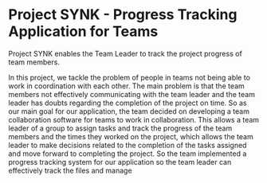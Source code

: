 # Project SYNK - Progress Tracking Application for Teams

Project SYNK enables the Team Leader to track the project progress of team members.

In this project, we tackle the problem of people in teams not being able to work in coordination with each other. The main problem is that the team members not effectively communicating with the team leader and the team leader has doubts regarding the completion of the project on time. So as our main goal for our application, the team decided on developing a team collaboration software for teams to work in collaboration. This allows a team leader of a group to assign tasks and track the progress of the team members and the times they worked on the project, which allows the team leader to make decisions related to the completion of the tasks assigned and move forward to completing the project. So the team implemented a progress tracking system for our application so the team leader can effectively track the files and manage
